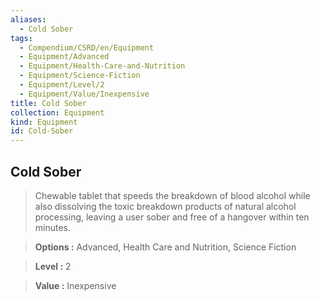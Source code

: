 ```yaml
---
aliases:
  - Cold Sober
tags:
  - Compendium/CSRD/en/Equipment
  - Equipment/Advanced
  - Equipment/Health-Care-and-Nutrition
  - Equipment/Science-Fiction
  - Equipment/Level/2
  - Equipment/Value/Inexpensive
title: Cold Sober
collection: Equipment
kind: Equipment
id: Cold-Sober
---
```

## Cold Sober    
    
>Chewable tablet that speeds the breakdown of blood alcohol while also dissolving the toxic breakdown products of natural alcohol processing, leaving a user sober and free of a hangover within ten minutes.    
> **Options :** Advanced, Health Care and Nutrition, Science Fiction    
> **Level :** 2    
> **Value :** Inexpensive
